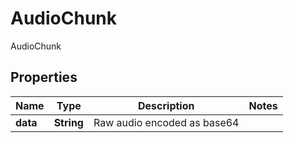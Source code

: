 

# AudioChunk

AudioChunk 

## Properties

Name | Type | Description | Notes
------------ | ------------- | ------------- | -------------
**data** | **String** | Raw audio encoded as base64  | 



